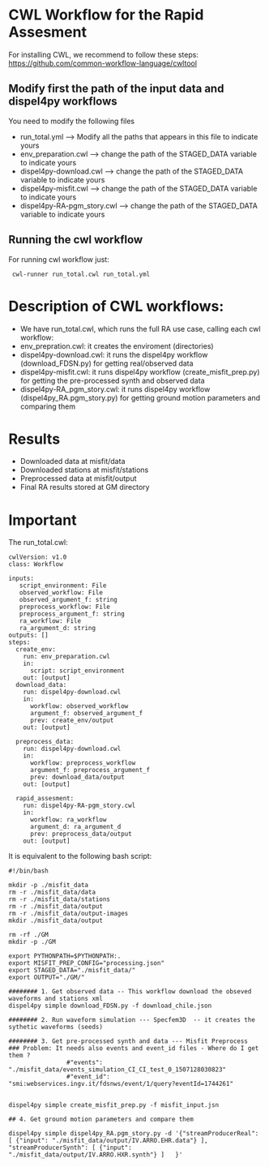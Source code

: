 # CWL Workflow for the Rapid Assesment

For installing CWL, we recommend to follow these steps: https://github.com/common-workflow-language/cwltool 

## Modify first the path of the input data and dispel4py workflows
You need to modify the following files
 - run_total.yml --> Modify all the paths that appears in this file to indicate yours
 - env_preparation.cwl --> change the path of the STAGED_DATA variable to indicate yours
 - dispel4py-download.cwl --> change the path of the STAGED_DATA variable to indicate yours
 - dispel4py-misfit.cwl --> change the path of the STAGED_DATA variable to indicate yours
 - dispel4py-RA-pgm_story.cwl --> change the path of the STAGED_DATA variable to indicate yours	

## Running the cwl workflow

For running cwl workflow just:

```
 cwl-runner run_total.cwl run_total.yml 
```
# Description of CWL workflows:
  - We have run_total.cwl, which runs the full RA use case, calling each cwl workflow: 
   - env_prepration.cwl: it creates the enviroment (directories)
   - dispel4py-download.cwl: it runs the dispel4py workflow (download_FDSN.py) for getting real/observed data
   - dispel4py-misfit.cwl: it runs dispel4py workflow (create_misfit_prep.py) for getting the pre-processed synth and observed data
   - dispel4py-RA_pgm_story.cwl: it runs dispel4py workflow (dispel4py_RA.pgm_story.py) for getting ground motion parameters and comparing them 

# Results
  - Downloaded data at misfit/data
  - Downloaded stations at misfit/stations
  - Preprocessed data at misfit/output
  - Final RA results stored at GM directory

# Important


The run_total.cwl: 

```
cwlVersion: v1.0
class: Workflow

inputs: 
   script_environment: File
   observed_workflow: File
   observed_argument_f: string
   preprocess_workflow: File
   preprocess_argument_f: string 
   ra_workflow: File
   ra_argument_d: string
outputs: []
steps:
  create_env:
    run: env_preparation.cwl
    in:
      script: script_environment
    out: [output]
  download_data:
    run: dispel4py-download.cwl
    in:
      workflow: observed_workflow
      argument_f: observed_argument_f
      prev: create_env/output
    out: [output]

  preprocess_data:
    run: dispel4py-download.cwl
    in:
      workflow: preprocess_workflow
      argument_f: preprocess_argument_f
      prev: download_data/output
    out: [output]

  rapid_assesment:
    run: dispel4py-RA-pgm_story.cwl
    in:
      workflow: ra_workflow
      argument_d: ra_argument_d
      prev: preprocess_data/output
    out: [output]

```
It is equivalent to the following bash script:

```
#!/bin/bash

mkdir -p ./misfit_data
rm -r ./misfit_data/data
rm -r ./misfit_data/stations
rm -r ./misfit_data/output
rm -r ./misfit_data/output-images
mkdir ./misfit_data/output

rm -rf ./GM
mkdir -p ./GM

export PYTHONPATH=$PYTHONPATH:.
export MISFIT_PREP_CONFIG="processing.json" 
export STAGED_DATA="./misfit_data/"
export OUTPUT="./GM/"

######## 1. Get observed data -- This workflow download the obseved waveforms and stations xml
dispel4py simple download_FDSN.py -f download_chile.json

######## 2. Run waveform simulation --- Specfem3D  -- it creates the sythetic waveforms (seeds)

######## 3. Get pre-processed synth and data --- Misfit Preprocess
### Problem: It needs also events and event_id files - Where do I get them ?
                #"events": "./misfit_data/events_simulation_CI_CI_test_0_1507128030823"
                #"event_id": "smi:webservices.ingv.it/fdsnws/event/1/query?eventId=1744261"


dispel4py simple create_misfit_prep.py -f misfit_input.jsn

## 4. Get ground motion parameters and compare them

dispel4py simple dispel4py_RA.pgm_story.py -d '{"streamProducerReal": [ {"input": "./misfit_data/output/IV.ARRO.EHR.data"} ], "streamProducerSynth": [ {"input": "./misfit_data/output/IV.ARRO.HXR.synth"} ]   }'

```
